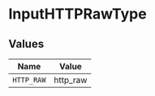 # InputHTTPRawType


## Values

| Name       | Value      |
| ---------- | ---------- |
| `HTTP_RAW` | http_raw   |